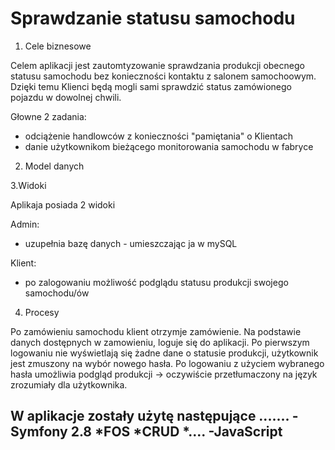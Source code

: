 # Sprawdzanie statusu samochodu
1. Cele biznesowe

Celem aplikacji jest zautomtyzowanie sprawdzania produkcji obecnego statusu samochodu 
bez konieczności kontaktu z salonem samochoowym. 
Dzięki temu Klienci będą mogli sami sprawdzić status zamówionego pojazdu w dowolnej chwili. 


Głowne 2 zadania:
- odciążenie handlowców z konieczności "pamiętania" o Klientach 
- danie użytkownikom bieżącego monitorowania samochodu w fabryce 


2. Model danych


3.Widoki 

Aplikaja posiada 2 widoki

Admin:
- uzupełnia bazę danych - umieszczając ja w mySQL 

Klient: 
- po zalogowaniu możliwość podglądu statusu produkcji swojego samochodu/ów 


4. Procesy 

Po zamówieniu samochodu klient otrzymje zamówienie. Na podstawie danych dostępnych w zamowieniu, loguje się do aplikacji. Po pierwszym logowaniu nie wyświetlają się żadne dane o statusie produkcji, użytkownik jest zmuszony na wybór nowego hasła. Po logowaniu z użyciem wybranego hasła umożliwia podgląd produkcji -> oczywiście przetłumaczony na język zrozumiały dla użytkownika. 



W aplikacje zostały użytę następujące .......
-Symfony 2.8 
*FOS
*CRUD
*....
-JavaScript
-